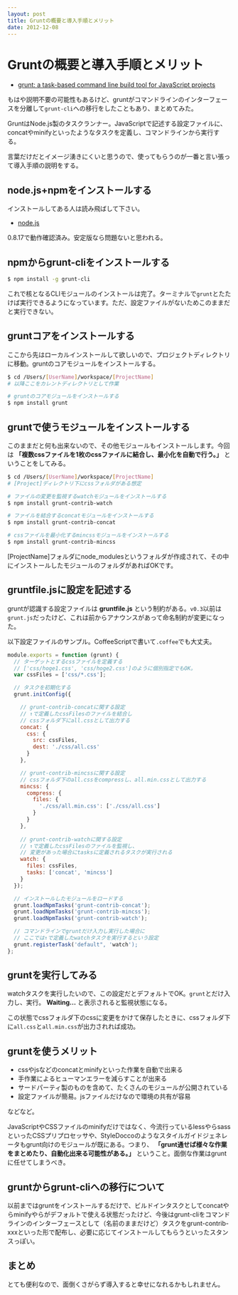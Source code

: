 ```yaml
---
layout: post
title: Gruntの概要と導入手順とメリット
date: 2012-12-08
---
```


# Gruntの概要と導入手順とメリット

- [grunt: a task-based command line build tool for JavaScript projects](http://gruntjs.com/)

もはや説明不要の可能性もあるけど、gruntがコマンドラインのインターフェースを分離して`grunt-cli`への移行をしたこともあり、まとめてみた。

GruntはNode.js製のタスクランナー。JavaScriptで記述する設定ファイルに、concatやminifyといったようなタスクを定義し、コマンドラインから実行する。

言葉だけだとイメージ湧きにくいと思うので、使ってもらうのが一番と言い張って導入手順の説明をする。

## node.js+npmをインストールする

インストールしてある人は読み飛ばして下さい。

- [node.js](http://nodejs.org)

0.8.17で動作確認済み。安定版なら問題ないと思われる。

## npmからgrunt-cliをインストールする

```bash
$ npm install -g grunt-cli
```

これで核となるCLIモジュールのインストールは完了。ターミナルで`grunt`とたたけば実行できるようになっています。ただ、設定ファイルがないためこのままだと実行できない。

## gruntコアをインストールする

ここから先はローカルインストールして欲しいので、プロジェクトディレクトリに移動。gruntのコアモジュールをインストールする。

```bash
$ cd /Users/[UserName]/workspace/[ProjectName]
# 以降ここをカレントディレクトリとして作業

# gruntのコアモジュールをインストールする
$ npm install grunt
```

## gruntで使うモジュールをインストールする

このままだと何も出来ないので、その他モジュールもインストールします。今回は **「複数cssファイルを1枚のcssファイルに結合し、最小化を自動で行う。」** ということをしてみる。

```bash
$ cd /Users/[UserName]/workspace/[ProjectName]
# [Project]ディレクトリ下にcssフォルダがある想定

# ファイルの変更を監視するwatchモジュールをインストールする
$ npm install grunt-contrib-watch

# ファイルを結合するconcatモジュールをインストールする
$ npm install grunt-contrib-concat

# cssファイルを最小化するmincssモジュールをインストールする
$ npm install grunt-contrib-mincss
```

[ProjectName]フォルダにnode_modulesというフォルダが作成されて、その中にインストールしたモジュールのフォルダがあればOKです。

## gruntfile.jsに設定を記述する

gruntが認識する設定ファイルは **gruntfile.js** という制約がある。`v0.3`以前は`grunt.js`だったけど、これは前からアナウンスがあって命名制約が変更になった。

以下設定ファイルのサンプル。CoffeeScriptで書いて`.coffee`でも大丈夫。

```js
module.exports = function (grunt) {
  // ターゲットとするcssファイルを定義する
  // ['css/hoge1.css', 'css/hoge2.css']のように個別指定でもOK。
  var cssFiles = ['css/*.css'];

  // タスクを初期化する
  grunt.initConfig({

    // grunt-contrib-concatに関する設定
    // ↑で定義したcssFilesのファイルを結合し
    // cssフォルダ下にall.cssとして出力する
    concat: {
      css: {
        src: cssFiles,
        dest: './css/all.css'
      }
    },

    // grunt-contrib-mincssに関する設定
    // cssフォルダ下のall.cssをcompressし、all.min.cssとして出力する
    mincss: {
      compress: {
        files: {
          './css/all.min.css': ['./css/all.css']
        }
      }
    },
    
    // grunt-contrib-watchに関する設定
    // ↑で定義したcssFilesのファイルを監視し、
    // 変更があった場合にtasksに定義されるタスクが実行される
    watch: {
      files: cssFiles,
      tasks: ['concat', 'mincss']
    }
  });

  // インストールしたモジュールをロードする
  grunt.loadNpmTasks('grunt-contrib-concat');
  grunt.loadNpmTasks('grunt-contrib-mincss');
  grunt.loadNpmTasks('grunt-contrib-watch');

  // コマンドラインでgruntだけ入力し実行した場合に
  // ここでは↑で定義したwatchタスクを実行するという設定
  grunt.registerTask('default", 'watch');
};
```

## gruntを実行してみる

watchタスクを実行したいので、この設定だとデフォルトでOK。`grunt`とだけ入力し、実行。 **Waiting...** と表示されると監視状態になる。

この状態でcssフォルダ下のcssに変更をかけて保存したときに、cssフォルダ下に`all.css`と`all.min.css`が出力されれば成功。

## gruntを使うメリット

- cssやjsなどのconcatとminifyといった作業を自動で出来る
- 手作業によるヒューマンエラーを減らすことが出来る
- サードパーティ製のものを含めて、たくさんのモジュールが公開されている
- 設定ファイルが簡易。jsファイルだけなので環境の共有が容易

などなど。

JavaScriptやCSSファイルのminifyだけではなく、今流行っているlessやらsassといったCSSプリプロセッサや、StyleDoccoのようなスタイルガイドジェネレータもgrunt向けのモジュールが既にある。つまり、 **「grunt通せば様々な作業をまとめたり、自動化出来る可能性がある。」** ということ。面倒な作業はgruntに任せてしまうべき。

## gruntからgrunt-cliへの移行について

以前まではgruntをインストールするだけで、ビルドインタスクとしてconcatやらminifyやらがデフォルトで使える状態だったけど、今後はgrunt-cliをコマンドラインのインターフェースとして（名前のままだけど）タスクをgrunt-contrib-xxxといった形で配布し、必要に応じてインストールしてもらうといったスタンスっぽい。

## まとめ

とても便利なので、面倒くさがらず導入すると幸せになれるかもしれません。